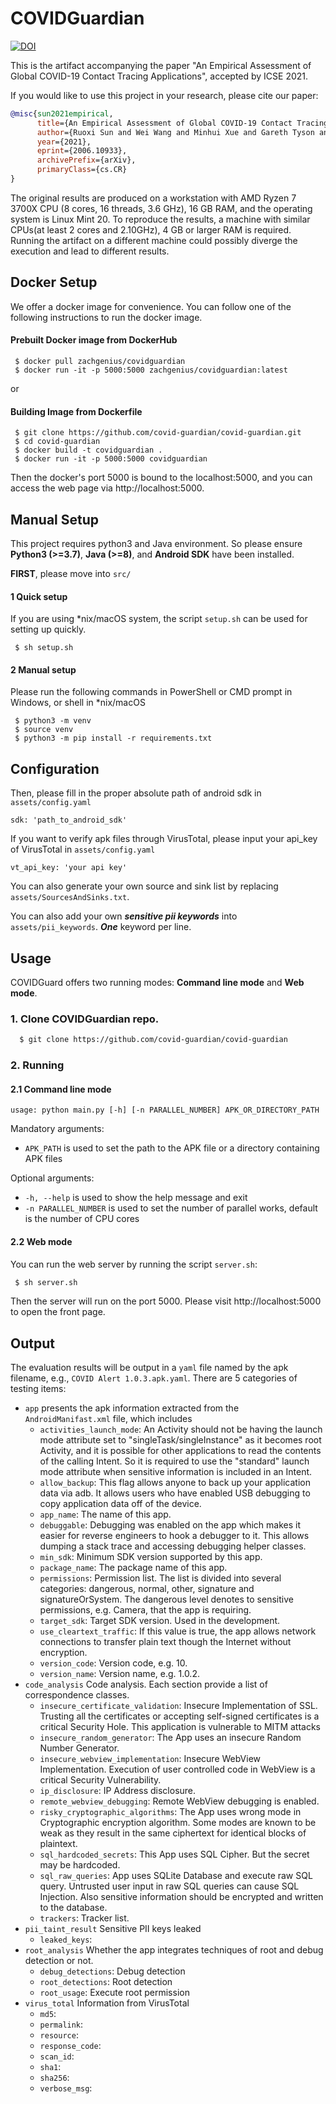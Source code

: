 # COVIDGuardian
[![DOI](https://zenodo.org/badge/323030673.svg)](https://zenodo.org/badge/latestdoi/323030673)

This is the artifact accompanying the paper "An Empirical Assessment of Global COVID-19 Contact Tracing Applications", accepted by ICSE 2021.

If you would like to use this project in your research, please cite our paper:

```bib
@misc{sun2021empirical,
      title={An Empirical Assessment of Global COVID-19 Contact Tracing Applications}, 
      author={Ruoxi Sun and Wei Wang and Minhui Xue and Gareth Tyson and Seyit Camtepe and Damith C. Ranasinghe},
      year={2021},
      eprint={2006.10933},
      archivePrefix={arXiv},
      primaryClass={cs.CR}
}
```

The original results are produced on a workstation with AMD Ryzen 7 3700X CPU (8 cores, 16 threads, 3.6 GHz), 16 GB RAM, and the operating system is Linux Mint 20. To reproduce the results, a machine with similar CPUs(at least 2 cores and 2.10GHz), 4 GB or larger RAM is required. Running the artifact on a different machine could possibly diverge the execution and lead to different results.   

## Docker Setup
We offer a docker image for convenience. You can follow one of the following instructions to run the docker image.

#### Prebuilt Docker image from DockerHub
```shell
 $ docker pull zachgenius/covidguardian
 $ docker run -it -p 5000:5000 zachgenius/covidguardian:latest
```

or
#### Building Image from Dockerfile
```shell
 $ git clone https://github.com/covid-guardian/covid-guardian.git
 $ cd covid-guardian
 $ docker build -t covidguardian .
 $ docker run -it -p 5000:5000 covidguardian
```

Then the docker's port 5000 is bound to the localhost:5000, and you can access the web page via http://localhost:5000.

## Manual Setup
This project requires python3 and Java environment. 
So please ensure **Python3 (>=3.7)**, **Java (>=8)**, and **Android SDK** have been installed.

__FIRST__, please move into ```src/```

#### 1 Quick setup
If you are using *nix/macOS system, the script ```setup.sh``` can be used for setting up quickly.
```shell
 $ sh setup.sh
```

#### 2 Manual setup
Please run the following commands in PowerShell or CMD prompt in Windows, or shell in *nix/macOS
```shell
 $ python3 -m venv
 $ source venv
 $ python3 -m pip install -r requirements.txt
```

## Configuration
Then, please fill in the proper absolute path of android sdk in ```assets/config.yaml``` 
```text
sdk: 'path_to_android_sdk'
```

If you want to verify apk files through VirusTotal, please input your api_key of VirusTotal in ```assets/config.yaml```
```text
vt_api_key: 'your api key'
```

You can also generate your own source and sink list by replacing ```assets/SourcesAndSinks.txt```.

You can also add your own _**sensitive pii keywords**_ into ```assets/pii_keywords```. _**One**_ keyword per line.

## Usage
COVIDGuard offers two running modes: __Command line mode__ and __Web mode__.

### 1. Clone COVIDGuardian repo.
```bash
  $ git clone https://github.com/covid-guardian/covid-guardian 
```
### 2. Running
#### 2.1 Command line mode
 
```
usage: python main.py [-h] [-n PARALLEL_NUMBER] APK_OR_DIRECTORY_PATH

```
Mandatory arguments:
* `APK_PATH` is used to set the path to the APK file or a directory containing APK files

Optional arguments:
* `-h, --help` is used to show the help message and exit
* `-n PARALLEL_NUMBER` is used to set the number of parallel works, default is the number of CPU cores

#### 2.2 Web mode
You can run the web server by running the script ```server.sh```:
```bash
 $ sh server.sh
```

Then the server will run on the port 5000. Please visit http://localhost:5000 to open the front page.

## Output
The evaluation results will be output in a `yaml` file named by the apk filename, e.g., `COVID Alert 1.0.3.apk.yaml`. There are 5 categories of testing items:
* `app` presents the apk information extracted from the `AndroidManifast.xml` file, which includes
  * `activities_launch_mode`: An Activity should not be having the launch mode attribute set to "singleTask/singleInstance" as it becomes root Activity, and it is possible for other applications to read the contents of the calling Intent. So it is required to use the "standard" launch mode attribute when sensitive information is included in an Intent.
  * `allow_backup`: This flag allows anyone to back up your application data via adb. It allows users who have enabled USB debugging to copy application data off of the device.
  * `app_name`: The name of this app.
  * `debuggable`: Debugging was enabled on the app which makes it easier for reverse engineers to hook a debugger to it. This allows dumping a stack trace and accessing debugging helper classes.
  * `min_sdk`: Minimum SDK version supported by this app.
  * `package_name`: The package name of this app.
  * `permissions`: Permission list. The list is divided into several categories: dangerous, normal, other, signature and signatureOrSystem. The dangerous level denotes to sensitive permissions, e.g. Camera, that the app is requiring.
  * `target_sdk`: Target SDK version. Used in the development.
  * `use_cleartext_traffic`: If this value is true, the app allows network connections to transfer plain text though the Internet without encryption.
  * `version_code`: Version code, e.g. 10.
  * `version_name`: Version name, e.g. 1.0.2.
* `code_analysis` Code analysis. Each section provide a list of correspondence classes.
  * `insecure_certificate_validation`: Insecure Implementation of SSL. Trusting all the certificates or accepting self-signed certificates is a critical Security Hole. This application is vulnerable to MITM attacks
  * `insecure_random_generator`: The App uses an insecure Random Number Generator.
  * `insecure_webview_implementation`: Insecure WebView Implementation. Execution of user controlled code in WebView is a critical Security Vulnerability.
  * `ip_disclosure`: IP Address disclosure.
  * `remote_webview_debugging`: Remote WebView debugging is enabled.
  * `risky_cryptographic_algorithms`: The App uses wrong mode in Cryptographic encryption algorithm. Some modes are known to be weak as they result in the same ciphertext for identical blocks of plaintext.
  * `sql_hardcoded_secrets`: This App uses SQL Cipher. But the secret may be hardcoded.
  * `sql_raw_queries`: App uses SQLite Database and execute raw SQL query. Untrusted user input in raw SQL queries can cause SQL Injection. Also sensitive information should be encrypted and written to the database.
  * `trackers`: Tracker list.
* `pii_taint_result` Sensitive PII keys leaked
  * `leaked_keys`:
* `root_analysis` Whether the app integrates techniques of root and debug detection or not.
  * `debug_detections`: Debug detection
  * `root_detections`: Root detection
  * `root_usage`: Execute root permission
* `virus_total` Information from VirusTotal
  * `md5`:
  * `permalink`:
  * `resource`:
  * `response_code`:
  * `scan_id`:
  * `sha1`:
  * `sha256`:
  * `verbose_msg`: 
